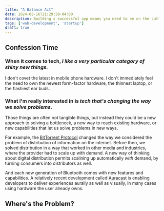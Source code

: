 ```yaml
---
title: "A Balance Act"
date: 2024-08-16T21:29:50-04:00
description: Building a successful app means you need to be on the cutting-edge of what's being done in the space, while simultaneously serving as broad a base of users across as wide a spectrum of hardware as possible. Ultimately, both are critical to the value users will feel they get from the app, and a successful startup needs to make thoughtful decisions to accomplish their goals.
tags: ['web-development', 'startup']
draft: true
---
```


## Confession Time

### When it comes to tech, _I like a very particular category of shiny new things._

I don't covet the latest in mobile phone hardware. I don't immediately feel the need to own the newest form-factor hardware, the thinnest laptop, or the flashiest ear buds.

### What I'm really interested in is _tech that's changing the way we solve problems._

Those things are often not tangible things, but instead they could be a new approach to solving a bottleneck, a new way to reach existing hardware, or new capabilities that let us solve problems in new ways.

For example, the [BitTorrent Protocol](https://en.wikipedia.org/wiki/BitTorrent) changed the way we considered the problem of distribution of information on the internet. Before then, we solved distribution in a way that worked in other media and industries, where the provider had to scale up with demand. A new way of thinking about digital distribution permits scalining up automatically _with_ demand, by turning consumers into distributors as well.

And each new generation of Bluetooth comes with new features and capabilities. A relatively recent development called [Auracast](https://www.bluetooth.com/auracast/how-it-works/) is enabling developers to deliver experiences aurally as well as visually, in many cases using hardware the user already owns.

## Where's the Problem?

